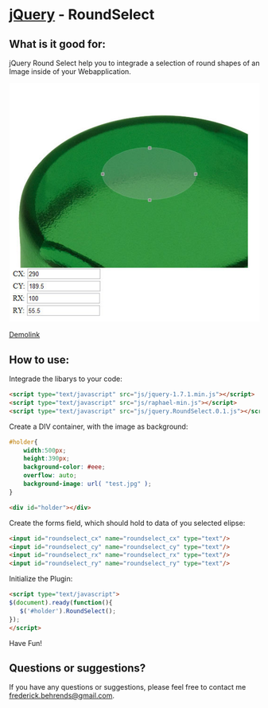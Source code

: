 [jQuery](http://jquery.com/) - RoundSelect
==================================================

What is it good for:
--------------------------------------

jQuery Round Select help you to integrade a selection of round shapes of an Image inside of your Webapplication.

![Screenshot](https://github.com/Fredyy90/jQuery-RoundSelect/raw/master/screenshot.jpg)

[Demolink](http://www.fredyy.de/git/jQuery-RoundSelect/)


How to use:
--------------------------------------

Integrade the libarys to your code:

```html
<script type="text/javascript" src="js/jquery-1.7.1.min.js"></script>
<script type="text/javascript" src="js/raphael-min.js"></script>
<script type="text/javascript" src="js/jquery.RoundSelect.0.1.js"></script>
```

Create a DIV container, with the image as background:

```css
#holder{
    width:500px;
    height:390px;
    background-color: #eee;
    overflow: auto;
    background-image: url( "test.jpg" );
}
```

```html
<div id="holder"></div>
```

Create the forms field, which should hold to data of you selected elipse:

```html
<input id="roundselect_cx" name="roundselect_cx" type="text"/>
<input id="roundselect_cy" name="roundselect_cy" type="text"/>
<input id="roundselect_rx" name="roundselect_rx" type="text"/>
<input id="roundselect_ry" name="roundselect_ry" type="text"/>
```

Initialize the Plugin:

```html
<script type="text/javascript">
$(document).ready(function(){
   $('#holder').RoundSelect();
});
</script>
```

Have Fun!


Questions or suggestions?
----------

If you have any questions or suggestions, please feel free to contact me frederick.behrends@gmail.com.
